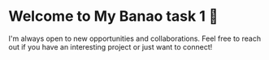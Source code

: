 # Welcome to My Banao task 1 👋


I'm always open to new opportunities and collaborations. Feel free to reach out if you have an interesting project or just want to connect!
